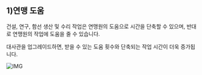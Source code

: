 ## 1)연맹 도움

 건설, 연구, 함선 생산 및 수리 작업은 연맹원의 도움으로 시간을 단축할 수 있으며, 반대로 연맹원의 작업에 도움을 줄 수 있습니다.

대사관을 업그레이드하면, 받을 수 있는 도움 횟수와 단축되는 작업 시간이 더욱 증가됩니다.

![IMG]()